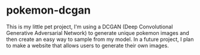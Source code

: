 # pokemon-dcgan

This is my little pet project, I'm using a DCGAN (Deep Convolutional Generative Adversarial Network) to generate unique pokemon images and then create an easy way to sample from my model. In a future project, I plan to make a website that allows users to generate their own images.

